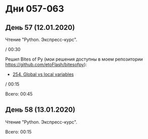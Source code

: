 # Дни 057-063

## День 57 (12.01.2020)

Чтение "Python. Экспресс-курс".

/ 00:30

Решил Bites of Py (мои решения доступны в моем репозитории https://github.com/etoFlash/bitesofpy):

* [254. Global vs local variables](https://codechalleng.es/bites/254/)

/ 00:15

Всего: 00:45

## День 58 (13.01.2020)

Чтение "Python. Экспресс-курс".

Всего: 00:15
